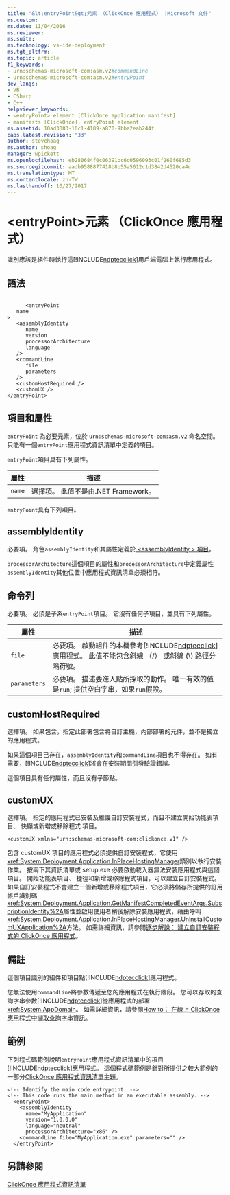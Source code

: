 ```yaml
---
title: "&lt;entryPoint&gt;元素 （ClickOnce 應用程式） |Microsoft 文件"
ms.custom: 
ms.date: 11/04/2016
ms.reviewer: 
ms.suite: 
ms.technology: vs-ide-deployment
ms.tgt_pltfrm: 
ms.topic: article
f1_keywords:
- urn:schemas-microsoft-com:asm.v2#commandLine
- urn:schemas-microsoft-com:asm.v2#entryPoint
dev_langs:
- VB
- CSharp
- C++
helpviewer_keywords:
- <entryPoint> element [ClickOnce application manifest]
- manifests [ClickOnce], entryPoint element
ms.assetid: 10ad3083-10c1-4189-a870-9bba2eab244f
caps.latest.revision: "33"
author: stevehoag
ms.author: shoag
manager: wpickett
ms.openlocfilehash: eb280684f0c06391bc6c0596093c01f260f685d3
ms.sourcegitcommit: aadb9588877418b8b55a5612c1d3842d4520ca4c
ms.translationtype: MT
ms.contentlocale: zh-TW
ms.lasthandoff: 10/27/2017
---
```

# <a name="ltentrypointgt-element-clickonce-application"></a>&lt;entryPoint&gt;元素 （ClickOnce 應用程式）
識別應該是組件時執行這[!INCLUDE[ndptecclick](../deployment/includes/ndptecclick_md.md)]用戶端電腦上執行應用程式。  
  
## <a name="syntax"></a>語法  
  
```  
  
      <entryPoint  
   name  
>  
   <assemblyIdentity  
      name  
      version  
      processorArchitecture  
      language  
   />  
   <commandLine  
      file  
      parameters  
   />  
   <customHostRequired />  
   <customUX />  
</entryPoint>  
```  
  
## <a name="elements-and-attributes"></a>項目和屬性  
 `entryPoint` 為必要元素，位於 `urn:schemas-microsoft-com:asm.v2` 命名空間。 只能有一個`entryPoint`應用程式資訊清單中定義的項目。  
  
 `entryPoint`項目具有下列屬性。  
  
|屬性|描述|  
|---------------|-----------------|  
|`name`|選擇項。 此值不是由.NET Framework。|  
  
 `entryPoint`具有下列項目。  
  
## <a name="assemblyidentity"></a>assemblyIdentity  
 必要項。 角色`assemblyIdentity`和其屬性定義於[ \<assemblyIdentity > 項目](../deployment/assemblyidentity-element-clickonce-application.md)。  
  
 `processorArchitecture`這個項目的屬性和`processorArchitecture`中定義屬性`assemblyIdentity`其他位置中應用程式資訊清單必須相符。  
  
## <a name="commandline"></a>命令列  
 必要項。 必須是子系`entryPoint`項目。 它沒有任何子項目，並具有下列屬性。  
  
|屬性|描述|  
|---------------|-----------------|  
|`file`|必要項。 啟動組件的本機參考[!INCLUDE[ndptecclick](../deployment/includes/ndptecclick_md.md)]應用程式。 此值不能包含斜線 （/） 或斜線 (\\) 路徑分隔符號。|  
|`parameters`|必要項。 描述要進入點所採取的動作。 唯一有效的值是`run`; 提供空白字串，如果`run`假設。|  
  
## <a name="customhostrequired"></a>customHostRequired  
 選擇項。 如果包含，指定此部署包含將自訂主機，內部部署的元件，並不是獨立的應用程式。  
  
 如果這個項目已存在，`assemblyIdentity`和`commandLine`項目也不得存在。 如有需要，[!INCLUDE[ndptecclick](../deployment/includes/ndptecclick_md.md)]將會在安裝期間引發驗證錯誤。  
  
 這個項目具有任何屬性，而且沒有子節點。  
  
## <a name="customux"></a>customUX  
 選擇項。 指定的應用程式已安裝及維護自訂安裝程式，而且不建立開始功能表項目、 快顯或新增或移除程式 項目。  
  
```  
<customUX xmlns="urn:schemas-microsoft-com:clickonce.v1" />  
```  
  
 包含 customUX 項目的應用程式必須提供自訂安裝程式，它使用<xref:System.Deployment.Application.InPlaceHostingManager>類別以執行安裝作業。 按兩下其資訊清單或 setup.exe 必要啟動載入器無法安裝應用程式與這個項目。 開始功能表項目、 捷徑和新增或移除程式項目，可以建立自訂安裝程式。 如果自訂安裝程式不會建立一個新增或移除程式項目，它必須將儲存所提供的訂用帳戶識別碼<xref:System.Deployment.Application.GetManifestCompletedEventArgs.SubscriptionIdentity%2A>屬性並啟用使用者稍後解除安裝應用程式，藉由呼叫<xref:System.Deployment.Application.InPlaceHostingManager.UninstallCustomUXApplication%2A>方法。 如需詳細資訊，請參閱[逐步解說： 建立自訂安裝程式的 ClickOnce 應用程式](../deployment/walkthrough-creating-a-custom-installer-for-a-clickonce-application.md)。  
  
## <a name="remarks"></a>備註  
 這個項目識別的組件和項目點[!INCLUDE[ndptecclick](../deployment/includes/ndptecclick_md.md)]應用程式。  
  
 您無法使用`commandLine`將參數傳遞至您的應用程式在執行階段。 您可以存取的查詢字串參數[!INCLUDE[ndptecclick](../deployment/includes/ndptecclick_md.md)]從應用程式的部署<xref:System.AppDomain>。 如需詳細資訊，請參閱[How to： 在線上 ClickOnce 應用程式中擷取查詢字串資訊](../deployment/how-to-retrieve-query-string-information-in-an-online-clickonce-application.md)。  
  
## <a name="example"></a>範例  
 下列程式碼範例說明`entryPoint`應用程式資訊清單中的項目[!INCLUDE[ndptecclick](../deployment/includes/ndptecclick_md.md)]應用程式。 這個程式碼範例是針對所提供之較大範例的一部分[ClickOnce 應用程式資訊清單](../deployment/clickonce-application-manifest.md)主題。  
  
```  
<!-- Identify the main code entrypoint. -->  
<!-- This code runs the main method in an executable assembly. -->  
  <entryPoint>  
    <assemblyIdentity   
      name="MyApplication"   
      version="1.0.0.0"  
      language="neutral"  
      processorArchitecture="x86" />  
    <commandLine file="MyApplication.exe" parameters="" />  
  </entryPoint>  
```  
  
## <a name="see-also"></a>另請參閱  
 [ClickOnce 應用程式資訊清單](../deployment/clickonce-application-manifest.md)